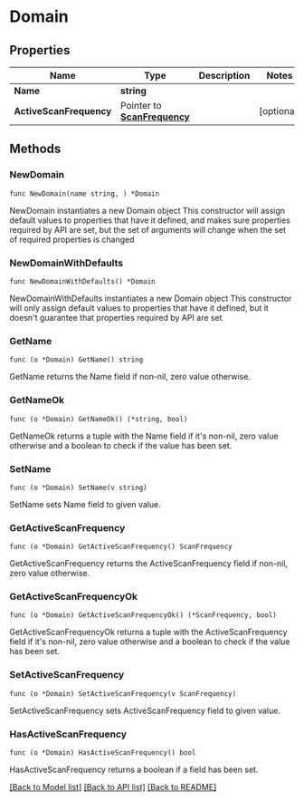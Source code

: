 # Domain

## Properties

Name | Type | Description | Notes
------------ | ------------- | ------------- | -------------
**Name** | **string** |  | 
**ActiveScanFrequency** | Pointer to [**ScanFrequency**](ScanFrequency.md) |  | [optional] 

## Methods

### NewDomain

`func NewDomain(name string, ) *Domain`

NewDomain instantiates a new Domain object
This constructor will assign default values to properties that have it defined,
and makes sure properties required by API are set, but the set of arguments
will change when the set of required properties is changed

### NewDomainWithDefaults

`func NewDomainWithDefaults() *Domain`

NewDomainWithDefaults instantiates a new Domain object
This constructor will only assign default values to properties that have it defined,
but it doesn't guarantee that properties required by API are set

### GetName

`func (o *Domain) GetName() string`

GetName returns the Name field if non-nil, zero value otherwise.

### GetNameOk

`func (o *Domain) GetNameOk() (*string, bool)`

GetNameOk returns a tuple with the Name field if it's non-nil, zero value otherwise
and a boolean to check if the value has been set.

### SetName

`func (o *Domain) SetName(v string)`

SetName sets Name field to given value.


### GetActiveScanFrequency

`func (o *Domain) GetActiveScanFrequency() ScanFrequency`

GetActiveScanFrequency returns the ActiveScanFrequency field if non-nil, zero value otherwise.

### GetActiveScanFrequencyOk

`func (o *Domain) GetActiveScanFrequencyOk() (*ScanFrequency, bool)`

GetActiveScanFrequencyOk returns a tuple with the ActiveScanFrequency field if it's non-nil, zero value otherwise
and a boolean to check if the value has been set.

### SetActiveScanFrequency

`func (o *Domain) SetActiveScanFrequency(v ScanFrequency)`

SetActiveScanFrequency sets ActiveScanFrequency field to given value.

### HasActiveScanFrequency

`func (o *Domain) HasActiveScanFrequency() bool`

HasActiveScanFrequency returns a boolean if a field has been set.


[[Back to Model list]](../README.md#documentation-for-models) [[Back to API list]](../README.md#documentation-for-api-endpoints) [[Back to README]](../README.md)


